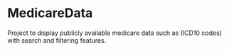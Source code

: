 # MedicareData

Project to display publicly available medicare data such as (ICD10 codes) with search and filtering features.

